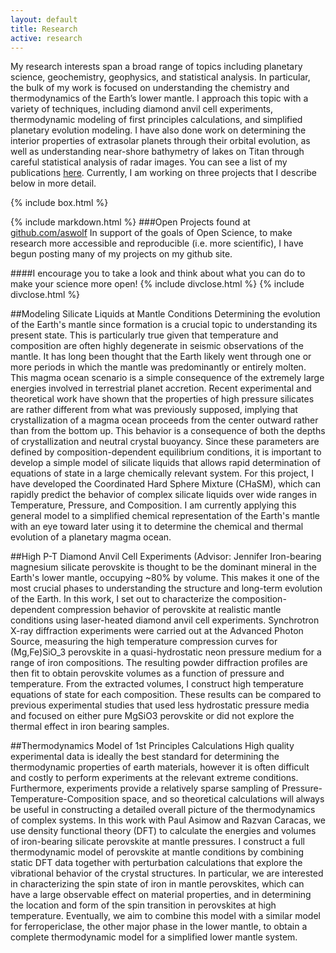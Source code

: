 ```yaml
---
layout: default
title: Research
active: research
---
```


My research interests span a broad range of topics including planetary science, geochemistry, geophysics, and statistical analysis.
In particular, the bulk of my work is focused on understanding the chemistry and thermodynamics of the Earth’s lower mantle.
I approach this topic with a variety of techniques, including diamond anvil cell experiments, thermodynamic modeling of first principles calculations, and simplified planetary evolution modeling.
I have also done work on determining the interior properties of extrasolar planets through their orbital evolution, as well as understanding near-shore bathymetry of lakes on Titan through careful statistical analysis of radar images.
You can see a list of my publications [here](publications.html).
Currently, I am working on three projects that I describe below in more detail.

{% include box.html %}

{% include markdown.html %}
###Open Projects found at [github.com/aswolf]()
In support of the goals of Open Science, to make research more accessible and reproducible (i.e. more scientific), I have begun posting many of my projects on my github site.

####I encourage you to take a look and think about what you can do to make your science more open!
{% include divclose.html %}
{% include divclose.html %}

##Modeling Silicate Liquids at Mantle Conditions 
Determining the evolution of the Earth's mantle since formation is a crucial topic to understanding its present state.
This is particularly true given that temperature and composition are often highly degenerate in seismic observations of the mantle.
It has long been thought that the Earth likely went through one or more periods in which the mantle was predominantly or entirely molten.
This magma ocean scenario is a simple consequence of the extremely large energies involved in terrestrial planet accretion.
Recent experimental and theoretical work have shown that the properties of high pressure silicates are rather different from what was previously supposed, implying that crystallization of a magma ocean proceeds from the center outward rather than from the bottom up.
This behavior is a consequence of both the depths of crystallization and neutral crystal buoyancy.
Since these parameters are defined by composition-dependent equilibrium conditions, it is important to develop a simple model of silicate liquids that allows rapid determination of equations of state in a large chemically relevant system.
For this project, I have developed the Coordinated Hard Sphere Mixture (CHaSM), which can rapidly predict the behavior of complex silicate liquids over wide ranges in Temperature, Pressure, and Composition.
I am currently applying this general model to a simplified chemical representation of the Earth's mantle with an eye toward later using it to determine the chemical and thermal evolution of a planetary magma ocean.

##High P-T Diamond Anvil Cell Experiments (Advisor: Jennifer
Iron-bearing magnesium silicate perovskite is thought to be the dominant mineral in the Earth's lower mantle, occupying ~80% by volume.
This makes it one of the most crucial phases to understanding the structure and long-term evolution of the Earth.
In this work, I set out to characterize the composition-dependent compression behavior of perovskite at realistic mantle conditions using laser-heated diamond anvil cell experiments.
Synchrotron X-ray diffraction experiments were carried out at the Advanced Photon Source, measuring the high temperature compression curves for (Mg,Fe)SiO_3 perovskite in a quasi-hydrostatic neon pressure medium for a range of iron compositions.
The resulting powder diffraction profiles are then fit to obtain perovskite volumes as a function of pressure and temperature.
From the extracted volumes, I construct high temperature equations of state for each composition.
These results can be compared to previous experimental studies that used less hydrostatic pressure media and focused on either pure MgSiO3 perovskite or did not explore the thermal effect in iron bearing samples.

##Thermodynamics Model of 1st Principles Calculations
High quality experimental data is ideally the best standard for determining the thermodynamic properties of earth materials, however it is often difficult and costly to perform experiments at the relevant extreme conditions.
Furthermore, experiments provide a relatively sparse sampling of Pressure-Temperature-Composition space, and so theoretical calculations will always be useful in constructing a detailed overall picture of the thermodynamics of complex systems.
In this work with Paul Asimow and Razvan Caracas, we use density functional theory (DFT) to calculate the energies and volumes of iron-bearing silicate perovskite at mantle pressures.
I construct a full thermodynamic model of perovskite at mantle conditions by combining static DFT data together with perturbation calculations that explore the vibrational behavior of the crystal structures.
In particular, we are interested in characterizing the spin state of iron in mantle perovskites, which can have a large observable effect on material properties, and in determining the location and form of the spin transition in perovskites at high temperature.
Eventually, we aim to combine this model with a similar model for ferropericlase, the other major phase in the lower mantle, to obtain a complete thermodynamic model for a simplified lower mantle system.
